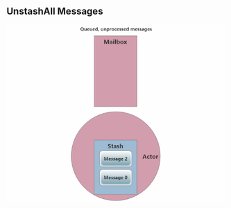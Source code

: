 ## UnstashAll Messages

![UnstashAll Messages](https://github.com/petabridge/akka-bootcamp/raw/master/src/Unit-2/lesson5/images/actor-unstashing-all-messages.gif)
